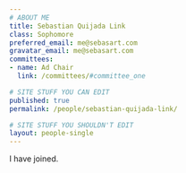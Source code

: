 ```yaml
---
# ABOUT ME
title: Sebastian Quijada Link
class: Sophomore
preferred_email: me@sebasart.com
gravatar_email: me@sebasart.com
committees:
- name: Ad Chair
  link: /committees/#committee_one

# SITE STUFF YOU CAN EDIT
published: true
permalink: /people/sebastian-quijada-link/

# SITE STUFF YOU SHOULDN'T EDIT
layout: people-single
---
```


I have joined.